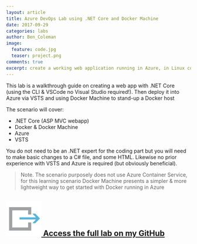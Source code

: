 ```yaml
---
layout: article
title: Azure DevOps Lab using .NET Core and Docker Machine
date: 2017-09-29
categories: labs
author: Ben_Coleman
image:
  feature: code.jpg
  teaser: project.png
comments: true
excerpt: create a working web application running in Azure, in Linux containers, deployed via an automated DevOps CI/CD pipeline
---
```


This lab is a walkthrough guide on creating a web app with .NET Core (using the CLI & VSCode no Visual Studio required!). Then deploy it into Azure via VSTS and using Docker Machine to stand-up a Docker host

The scenario will cover:

- .NET Core (ASP MVC webapp)
- Docker & Docker Machine
- Azure
- VSTS

You do not need to be an .NET expert for the coding part but you will need to make basic changes to a C# file, and some HTML. Likewise no prior experience with VSTS and Azure is required (but obviously beneficial). 

> Note. The scenario purposely does not use Azure Container Service, for this learning scenario Docker Machine presents a simpler & more lightweight way to get started with Docker running in Azure

## [![link](/images/icons/link.svg) Access the full lab on my GitHub](https://github.com/benc-uk/azure-devops-core-docker)
